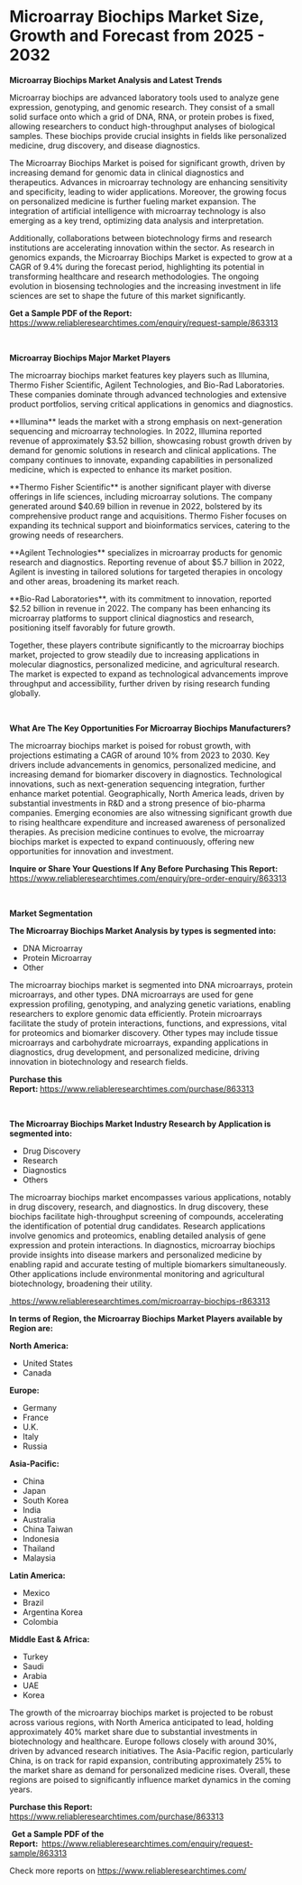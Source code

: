 <p><h1>Microarray Biochips Market Size, Growth and Forecast from 2025 - 2032</h1></p><p><strong>Microarray Biochips Market Analysis and Latest Trends</strong></p>
<p><p>Microarray biochips are advanced laboratory tools used to analyze gene expression, genotyping, and genomic research. They consist of a small solid surface onto which a grid of DNA, RNA, or protein probes is fixed, allowing researchers to conduct high-throughput analyses of biological samples. These biochips provide crucial insights in fields like personalized medicine, drug discovery, and disease diagnostics.</p><p>The Microarray Biochips Market is poised for significant growth, driven by increasing demand for genomic data in clinical diagnostics and therapeutics. Advances in microarray technology are enhancing sensitivity and specificity, leading to wider applications. Moreover, the growing focus on personalized medicine is further fueling market expansion. The integration of artificial intelligence with microarray technology is also emerging as a key trend, optimizing data analysis and interpretation.</p><p>Additionally, collaborations between biotechnology firms and research institutions are accelerating innovation within the sector. As research in genomics expands, the Microarray Biochips Market is expected to grow at a CAGR of 9.4% during the forecast period, highlighting its potential in transforming healthcare and research methodologies. The ongoing evolution in biosensing technologies and the increasing investment in life sciences are set to shape the future of this market significantly.</p></p>
<p><strong>Get a Sample PDF of the Report:&nbsp;</strong> <a href="https://www.reliableresearchtimes.com/enquiry/request-sample/863313?utm_campaign=3087&utm_medium=2&utm_source=Github&utm_content=ia&utm_term=06042025&utm_id=microarray-biochips">https://www.reliableresearchtimes.com/enquiry/request-sample/863313</a></p>
<p>&nbsp;</p>
<p><strong>Microarray Biochips Major Market Players</strong></p>
<p><p>The microarray biochips market features key players such as Illumina, Thermo Fisher Scientific, Agilent Technologies, and Bio-Rad Laboratories. These companies dominate through advanced technologies and extensive product portfolios, serving critical applications in genomics and diagnostics.</p><p>**Illumina** leads the market with a strong emphasis on next-generation sequencing and microarray technologies. In 2022, Illumina reported revenue of approximately $3.52 billion, showcasing robust growth driven by demand for genomic solutions in research and clinical applications. The company continues to innovate, expanding capabilities in personalized medicine, which is expected to enhance its market position.</p><p>**Thermo Fisher Scientific** is another significant player with diverse offerings in life sciences, including microarray solutions. The company generated around $40.69 billion in revenue in 2022, bolstered by its comprehensive product range and acquisitions. Thermo Fisher focuses on expanding its technical support and bioinformatics services, catering to the growing needs of researchers.</p><p>**Agilent Technologies** specializes in microarray products for genomic research and diagnostics. Reporting revenue of about $5.7 billion in 2022, Agilent is investing in tailored solutions for targeted therapies in oncology and other areas, broadening its market reach.</p><p>**Bio-Rad Laboratories**, with its commitment to innovation, reported $2.52 billion in revenue in 2022. The company has been enhancing its microarray platforms to support clinical diagnostics and research, positioning itself favorably for future growth.</p><p>Together, these players contribute significantly to the microarray biochips market, projected to grow steadily due to increasing applications in molecular diagnostics, personalized medicine, and agricultural research. The market is expected to expand as technological advancements improve throughput and accessibility, further driven by rising research funding globally.</p></p>
<p>&nbsp;</p>
<p><strong>What Are The Key Opportunities For Microarray Biochips Manufacturers?</strong></p>
<p><p>The microarray biochips market is poised for robust growth, with projections estimating a CAGR of around 10% from 2023 to 2030. Key drivers include advancements in genomics, personalized medicine, and increasing demand for biomarker discovery in diagnostics. Technological innovations, such as next-generation sequencing integration, further enhance market potential. Geographically, North America leads, driven by substantial investments in R&D and a strong presence of bio-pharma companies. Emerging economies are also witnessing significant growth due to rising healthcare expenditure and increased awareness of personalized therapies. As precision medicine continues to evolve, the microarray biochips market is expected to expand continuously, offering new opportunities for innovation and investment.</p></p>
<p><strong>Inquire or Share Your Questions If Any Before Purchasing This Report:</strong> <a href="https://www.reliableresearchtimes.com/enquiry/pre-order-enquiry/863313?utm_campaign=3087&utm_medium=2&utm_source=Github&utm_content=ia&utm_term=06042025&utm_id=microarray-biochips">https://www.reliableresearchtimes.com/enquiry/pre-order-enquiry/863313</a></p>
<p>&nbsp;</p>
<p><strong>Market Segmentation</strong></p>
<p><strong>The Microarray Biochips Market Analysis by types is segmented into:</strong></p>
<p><ul><li>DNA Microarray</li><li>Protein Microarray</li><li>Other</li></ul></p>
<p><p>The microarray biochips market is segmented into DNA microarrays, protein microarrays, and other types. DNA microarrays are used for gene expression profiling, genotyping, and analyzing genetic variations, enabling researchers to explore genomic data efficiently. Protein microarrays facilitate the study of protein interactions, functions, and expressions, vital for proteomics and biomarker discovery. Other types may include tissue microarrays and carbohydrate microarrays, expanding applications in diagnostics, drug development, and personalized medicine, driving innovation in biotechnology and research fields.</p></p>
<p><strong>Purchase this Report:&nbsp;</strong><a href="https://www.reliableresearchtimes.com/purchase/863313?utm_campaign=3087&utm_medium=2&utm_source=Github&utm_content=ia&utm_term=06042025&utm_id=microarray-biochips">https://www.reliableresearchtimes.com/purchase/863313</a></p>
<p>&nbsp;</p>
<p><strong>The Microarray Biochips Market Industry Research by Application is segmented into:</strong></p>
<p><ul><li>Drug Discovery</li><li>Research</li><li>Diagnostics</li><li>Others</li></ul></p>
<p><p>The microarray biochips market encompasses various applications, notably in drug discovery, research, and diagnostics. In drug discovery, these biochips facilitate high-throughput screening of compounds, accelerating the identification of potential drug candidates. Research applications involve genomics and proteomics, enabling detailed analysis of gene expression and protein interactions. In diagnostics, microarray biochips provide insights into disease markers and personalized medicine by enabling rapid and accurate testing of multiple biomarkers simultaneously. Other applications include environmental monitoring and agricultural biotechnology, broadening their utility.</p></p>
<p><a href="https://www.reliableresearchtimes.com/microarray-biochips-r863313?utm_campaign=3087&utm_medium=2&utm_source=Github&utm_content=ia&utm_term=06042025&utm_id=microarray-biochips">&nbsp;https://www.reliableresearchtimes.com/microarray-biochips-r863313</a></p>
<p><strong>In terms of Region, the Microarray Biochips Market Players available by Region are:</strong></p>
<p>
    <p> <strong> North America: </strong>
        <ul>
            <li>United States</li>
            <li>Canada</li>
        </ul>
        </p> 
    <p> <strong> Europe: </strong>
        <ul>
            <li>Germany</li>
            <li>France</li>
            <li>U.K.</li>
            <li>Italy</li>
            <li>Russia</li>
        </ul>
        </p> 
    <p> <strong> Asia-Pacific: </strong>
        <ul>
            <li>China</li>
            <li>Japan</li>
            <li>South Korea</li>
            <li>India</li>
            <li>Australia</li>
            <li>China Taiwan</li>
            <li>Indonesia</li>
            <li>Thailand</li>
            <li>Malaysia</li>
        </ul>
        </p> 
    <p> <strong> Latin America: </strong>
        <ul>
            <li>Mexico</li>
            <li>Brazil</li>
            <li>Argentina Korea</li>
            <li>Colombia</li>
        </ul>
        </p> 
    <p> <strong> Middle East & Africa: </strong>
        <ul>
            <li>Turkey</li>
            <li>Saudi</li>
            <li>Arabia</li>
            <li>UAE</li>
            <li>Korea</li>
        </ul>
    </p>
    </p>
<p><p>The growth of the microarray biochips market is projected to be robust across various regions, with North America anticipated to lead, holding approximately 40% market share due to substantial investments in biotechnology and healthcare. Europe follows closely with around 30%, driven by advanced research initiatives. The Asia-Pacific region, particularly China, is on track for rapid expansion, contributing approximately 25% to the market share as demand for personalized medicine rises. Overall, these regions are poised to significantly influence market dynamics in the coming years.</p></p>
<p><strong>Purchase this Report: </strong><a href="https://www.reliableresearchtimes.com/purchase/863313?utm_campaign=3087&utm_medium=2&utm_source=Github&utm_content=ia&utm_term=06042025&utm_id=microarray-biochips">https://www.reliableresearchtimes.com/purchase/863313</a></p>
<p>&nbsp;<strong>Get a Sample PDF of the Report:&nbsp;&nbsp;</strong><a href="https://www.reliableresearchtimes.com/enquiry/request-sample/863313?utm_campaign=3087&utm_medium=2&utm_source=Github&utm_content=ia&utm_term=06042025&utm_id=microarray-biochips">https://www.reliableresearchtimes.com/enquiry/request-sample/863313</a></p>
<p><strong></strong></p>
<p>Check more reports on <a href="https://www.reliableresearchtimes.com/?utm_campaign=3087&utm_medium=2&utm_source=Github&utm_content=ia&utm_term=06042025&utm_id=microarray-biochips">https://www.reliableresearchtimes.com/</a></p>